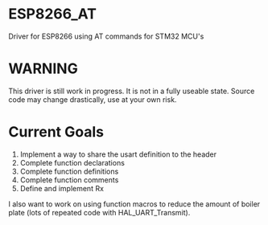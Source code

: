 # ESP8266_AT
Driver for ESP8266 using AT commands for STM32 MCU's

# WARNING
This driver is still work in progress. It is not in a fully useable state. Source code may change drastically, use at your own risk.

# Current Goals
1. Implement a way to share the usart definition to the header
2. Complete function declarations
3. Complete function definitions
4. Complete function comments
5. Define and implement Rx

I also want to work on using function macros to reduce the amount of boiler plate (lots of repeated code with HAL_UART_Transmit).

